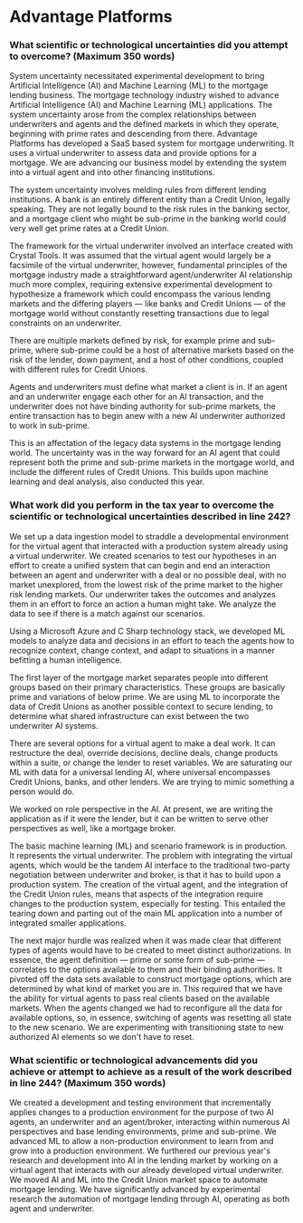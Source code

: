 Advantage Platforms
==========================



### What scientific or technological uncertainties did you attempt to overcome? (Maximum 350 words)


System uncertainty necessitated experimental development to bring Artificial Intelligence (AI) and Machine Learning (ML) to the mortgage lending business.
The mortgage technology industry wished to advance Artificial Intelligence (AI) and Machine Learning (ML) applications.
The system uncertainty arose from the complex relationships between underwriters and agents and the defined markets in which they operate,
beginning with prime rates and descending from there.
Advantage Platforms has developed a SaaS based system for mortgage underwriting.
It uses a virtual underwriter to assess data and provide options for a mortgage.
We are advancing our business model by extending the system into a virtual agent and into other financing institutions.

The system uncertainty involves melding rules from different lending institutions.
A bank is an entirely different entity than a Credit Union,
legally speaking.
They are not legally bound to the risk rules in the banking sector,
and a mortgage client who might be sub-prime in the banking world could very well get prime rates at a Credit Union.

The framework for the virtual underwriter involved an interface created with Crystal Tools.
It was assumed that the virtual agent would largely be a facsimile of the virtual underwriter,
however,
fundamental principles of the mortgage industry made a straightforward agent/underwriter AI relationship much more complex,
requiring extensive experimental development to hypothesize a framework which could encompass the various lending markets and the differing players
&mdash;
like banks and Credit Unions
&mdash;
of the mortgage world without constantly resetting transactions due to legal constraints on an underwriter.


There are multiple markets defined by risk,
for example prime and sub-prime,
where sub-prime could be a host of alternative markets based on the risk of the lender,
down payment,
and a host of other conditions,
coupled with different rules for Credit Unions.

Agents and underwriters must define what market a client is in.
If an agent and an underwriter engage each other for an AI transaction,
and the underwriter does not have binding authority for sub-prime markets,
the entire transaction has to begin anew with a new AI underwriter authorized to work in sub-prime.

This is an affectation of the legacy data systems in the mortgage lending world.
The uncertainty was in the way forward for an AI agent that could represent both the prime and sub-prime markets in the mortgage world,
and include the different rules of Credit Unions.
This builds upon machine learning and deal analysis,
also conducted this year.

### What work did you perform in the tax year to overcome the scientific or technological uncertainties described in line 242?


We set up a data ingestion model to straddle a developmental environment for the virtual agent that interacted with a production system already using a virtual underwriter.
We created scenarios to test our hypotheses in an effort to create a unified system that can begin and end an interaction between an agent and underwriter with a deal or no possible deal,
with no market unexplored,
from the lowest risk of the prime market to the higher risk lending markets.
Our underwriter takes the outcomes and analyzes them in an effort to force an action a human might take.
We analyze the data to see if there is a match against our scenarios.

Using a Microsoft Azure and C Sharp technology stack,
we developed ML models to analyze data and decisions in an effort to teach the agents how to recognize context,
change context,
and adapt to situations in a manner befitting a human intelligence.

The first layer of the mortgage market separates people into different groups based on their primary characteristics.
These groups are basically prime and variations of below prime.
We are using ML to incorporate the data of Credit Unions as another possible context to secure lending,
to determine what shared infrastructure can exist between the two underwriter AI systems.

There are several options for a virtual agent to make a deal work.
It can restructure the deal,
override decisions,
decline deals,
change products within a suite,
or change the lender to reset variables.
We are saturating our ML with data for a universal lending AI,
where universal encompasses Credit Unions,
banks,
and other lenders.
We are trying to mimic something a person would do.

We worked on role perspective in the AI.
At present,
we are writing the application as if it were the lender,
but it can be written to serve other perspectives as well,
like a mortgage broker.

The basic machine learning (ML) and scenario framework is in production.
It represents the virtual underwriter.
The problem with integrating the virtual agents,
which would be the tandem AI interface to the traditional two-party negotiation between underwriter and broker,
is that it has to build upon a production system.
The creation of the virtual agent,
and the integration of the Credit Union rules,
means that aspects of the integration require changes to the production system,
especially for testing.
This entailed the tearing down and parting out of the main ML application into a number of integrated smaller applications.

The next major hurdle was realized when it was made clear that different types of agents would have to be created to meet distinct authorizations.
In essence,
the agent definition
&mdash;
prime or some form of sub-prime
&mdash;
correlates to the options available to them and their binding authorities.
It pivoted off the data sets available to construct mortgage options,
which are determined by what kind of market you are in.
This required that we have the ability for virtual agents to pass real clients based on the available markets.
When the agents changed we had to reconfigure all the data for available options,
so,
in essence,
switching of agents was resetting all state to the new scenario.
We are experimenting with transitioning state to new authorized AI elements so we don't have to reset.

### What scientific or technological advancements did you achieve or attempt to achieve as a result of the work described in line 244? (Maximum 350 words)


We created a development and testing environment that incrementally applies changes to a production environment for the purpose of two AI agents,
an underwriter and an agent/broker,
interacting within numerous AI perspectives and base lending environments,
prime and sub-prime.
We advanced ML to allow a non-production environment to learn from and grow into a production environment.
We furthered our previous year's research and development into AI in the lending market by working on a virtual agent that interacts with our already developed virtual underwriter.
We moved AI and ML into the Credit Union market space to automate mortgage lending.
We have significantly advanced by experimental research the automation of mortgage lending through AI,
operating as both agent and underwriter.
